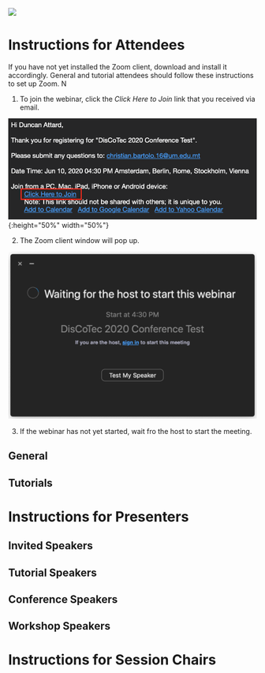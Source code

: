 [![](https://www.discotec.org/2020/discotec2020-banner.jpeg)](https://www.discotec.org/2020/)

# Instructions for Attendees

If you have not yet installed the Zoom client, download and install it accordingly. 
General and tutorial attendees should follow these instructions to set up Zoom. N


1. To join the webinar, click the *Click Here to Join* link that you received via email.

![Email Invite](screenshots/invite.png){:height="50%" width="50%"}

2. The Zoom client window will pop up.

![Client](screenshots/waiting.png)

3. If the webinar has not yet started, wait fro the host to start the meeting.




## General




## Tutorials











# Instructions for Presenters



## Invited Speakers


## Tutorial Speakers


## Conference Speakers


## Workshop Speakers



# Instructions for Session Chairs




